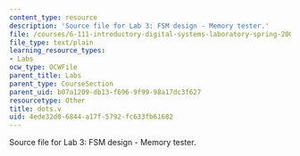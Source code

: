 ```yaml
---
content_type: resource
description: 'Source file for Lab 3: FSM design - Memory tester.'
file: /courses/6-111-introductory-digital-systems-laboratory-spring-2006/4ede32d06844a17f5792fc633fb61682_dots.v
file_type: text/plain
learning_resource_types:
- Labs
ocw_type: OCWFile
parent_title: Labs
parent_type: CourseSection
parent_uid: b07a1209-db13-f696-9f99-98a17dc3f627
resourcetype: Other
title: dots.v
uid: 4ede32d0-6844-a17f-5792-fc633fb61682
---
```

Source file for Lab 3: FSM design - Memory tester.


